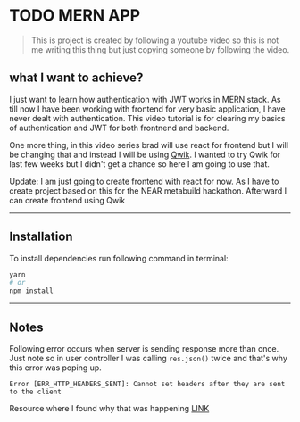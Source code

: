 # TODO MERN APP

 > This is project is created by following a youtube video so this is not me writing this thing but just copying someone by following the video.

 ## what I want to achieve?

 I just want to learn how authentication with JWT works in MERN stack. As till now I have been working with frontend for very basic application, I have never dealt with authentication. This video tutorial is for clearing my basics of authentication and JWT for both frontnend and backend.

 One more thing, in this video series brad will use react for frontend but I will be changing that and instead I will be using [Qwik](https://qwik.builder.io/). I wanted to try Qwik for last few weeks but I didn't get a chance so here I am going to use that.

 Update: I am just going to create frontend with react for now. As I have to create project based on this for the NEAR metabuild hackathon. Afterward I can create frontend using Qwik

 ---

 ## Installation

 To install dependencies run following command in terminal:

 ```bash
 yarn
 # or 
 npm install
 ```

---
## Notes

Following error occurs when server is sending response more than once. Just note so in user controller I was calling `res.json()` twice and that's why this error was poping up. 
```
Error [ERR_HTTP_HEADERS_SENT]: Cannot set headers after they are sent to the client
```

Resource where I found why that was happening [LINK](https://bobbyhadz.com/blog/javascript-error-cannot-set-headers-after-they-are-sent-to-client)